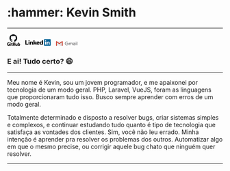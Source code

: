 
<h1>:hammer: Kevin Smith</h1>
<hr>
<p float="left">
         <a href="https://github.com/kevinsmitth"><img src="https://github.com/kevinsmitth/kevinsmitth/blob/master/github_PNG20.png" alt="github logo" /></a>
         &nbsp
         <a href="https://www.linkedin.com/in/kevin-smith-130a04154/"><img src="https://github.com/kevinsmitth/kevinsmitth/blob/master/linkedin.png" alt="linkedin logo"></a>
         &nbsp
         <a href="mailto:kevin.marcondes@gmail.com"><img src="https://github.com/kevinsmitth/kevinsmitth/blob/master/gmail-logo-4.png" alt="email logo"></a>
</p>
<h3>E ai! Tudo certo? 😄</h3>
<hr>
         <p>Meu nome é Kevin, sou um jovem programador, e me apaixonei por tecnologia de um modo geral. PHP, Laravel, VueJS, foram as linguagens que proporcionaram tudo isso. Busco sempre aprender com erros de um modo geral.</p>
         <p>Totalmente determinado e disposto a resolver bugs, criar sistemas simples e complexos, e continuar estudando tudo quanto é tipo de tecnologia que satisfaça as vontades dos clientes. Sim, você não leu errado. Minha intenção é aprender pra resolver os problemas dos outros.
Automatizar algo em que o mesmo precise, ou corrigir aquele bug chato que ninguém quer resolver.</p>
<hr>
<!--
**kevinsmitth/kevinsmitth** is a ✨ _special_ ✨ repository because its `README.md` (this file) appears on your GitHub profile.

Here are some ideas to get you started:

- 🔭 I’m currently working on ...
- 🌱 I’m currently learning ...
- 👯 I’m looking to collaborate on ...
- 🤔 I’m looking for help with ...
- 💬 Ask me about ...
- 📫 How to reach me: ...
- 😄 Pronouns: ...
- ⚡ 👋Fun fact: ...
-->
 
